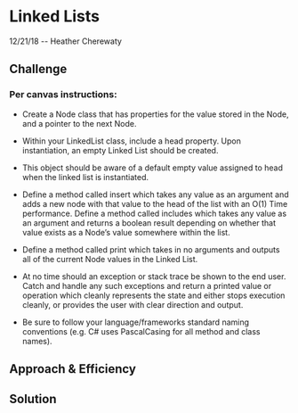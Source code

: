 # Linked Lists
12/21/18 -- Heather Cherewaty

## Challenge
### Per canvas instructions:  

* Create a Node class that has properties for the value stored in the Node, and a pointer to the next Node.

* Within your LinkedList class, include a head property. Upon instantiation, an empty Linked List should be created.

* This object should be aware of a default empty value assigned to head when the linked list is instantiated.

* Define a method called insert which takes any value as an argument and adds a new node with that value to the head of the list with an O(1) Time performance.
Define a method called includes which takes any value as an argument and returns a boolean result depending on whether that value exists as a Node’s value somewhere within the list.

* Define a method called print which takes in no arguments and outputs all of the current Node values in the Linked List.

* At no time should an exception or stack trace be shown to the end user. Catch and handle any such exceptions and return a printed value or operation which cleanly represents the state and either stops execution cleanly, or provides the user with clear direction and output.

* Be sure to follow your language/frameworks standard naming conventions (e.g. C# uses PascalCasing for all method and class names).

## Approach & Efficiency


## Solution
